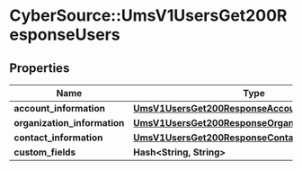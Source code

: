 # CyberSource::UmsV1UsersGet200ResponseUsers

## Properties
Name | Type | Description | Notes
------------ | ------------- | ------------- | -------------
**account_information** | [**UmsV1UsersGet200ResponseAccountInformation**](UmsV1UsersGet200ResponseAccountInformation.md) |  | [optional] 
**organization_information** | [**UmsV1UsersGet200ResponseOrganizationInformation**](UmsV1UsersGet200ResponseOrganizationInformation.md) |  | [optional] 
**contact_information** | [**UmsV1UsersGet200ResponseContactInformation**](UmsV1UsersGet200ResponseContactInformation.md) |  | [optional] 
**custom_fields** | **Hash&lt;String, String&gt;** |  | [optional] 



